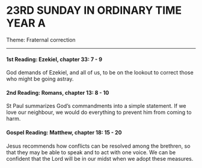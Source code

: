 # 23RD SUNDAY IN ORDINARY TIME YEAR A
Theme: Fraternal correction

---

#### 1st Reading: Ezekiel, chapter 33: 7 - 9

God demands of Ezekiel, and all of us, to be on the lookout to correct those who might be going astray.

#### 2nd Reading: Romans, chapter 13: 8 - 10

St Paul summarizes God’s commandments into a simple statement. If we love our neighbour, we would do everything to prevent him from coming to harm.

#### Gospel Reading: Matthew, chapter 18: 15 - 20

Jesus recommends how conflicts can be resolved among the brethren, so that they may be able to speak and to act with one voice. We can be confident that the Lord will be in our midst when we adopt these measures.